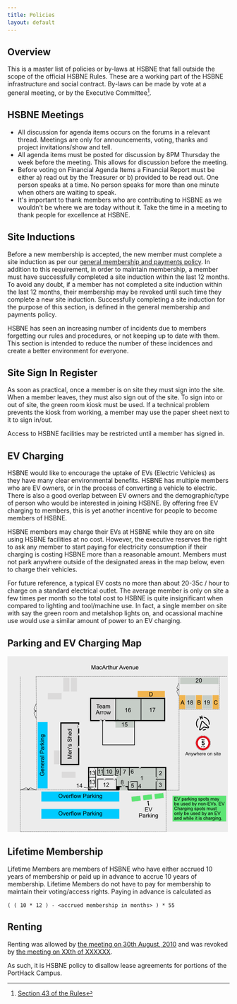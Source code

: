 ```yaml
---
title: Policies
layout: default
---
```


## Overview
This is a master list of policies or by-laws at HSBNE that fall outside the scope of the official HSBNE Rules. These are a working part of the HSBNE infrastructure and social contract. By-laws can be made by vote at a general meeting, or by the Executive Committee[^1].

## HSBNE Meetings

 - All discussion for agenda items occurs on the forums in a relevant thread. Meetings are only for announcements, voting, thanks and project invitations/show and tell.
 - All agenda items must be posted for discussion by 8PM Thursday the week before the meeting. This allows for discussion before the meeting.
 - Before voting on Financial Agenda Items a Financial Report must be either a) read out by the Treasurer or b) provided to be read out.
One person speaks at a time. No person speaks for more than one minute when others are waiting to speak.
 - It's important to thank members who are contributing to HSBNE as we wouldn't be where we are today without it. Take the time in a meeting to thank people for excellence at HSBNE.

## Site Inductions
Before a new membership is accepted, the new member must complete a site induction as per our [general membership and payments policy](https://docs.google.com/document/d/1lgnfvc8fAFXcWZ4Sv9Pe9AE0ctgeGFhkOuM0QbNZqM8/edit). In addition to this requirement, in order to maintain membership, a member must have successfully completed a site induction within the last 12 months. To avoid any doubt, if a member has not completed a site induction within the last 12 months, their membership may be revoked until such time they complete a new site induction. Successfully completing a site induction for the purpose of this section, is defined in the general membership and payments policy.

HSBNE has seen an increasing number of incidents due to members forgetting our rules and procedures, or not keeping up to date with them. This section is intended to reduce the number of these incidences and create a better environment for everyone.
 
## Site Sign In Register
As soon as practical, once a member is on site they must sign into the site. When a member leaves, they must also sign out of the site. To sign into or out of site, the green room kiosk must be used. If a technical problem prevents the kiosk from working, a member may use the paper sheet next to it to sign in/out.

Access to HSBNE facilities may be restricted until a member has signed in.

## EV Charging
HSBNE would like to encourage the uptake of EVs (Electric Vehicles) as they have many clear environmental benefits. HSBNE has multiple members who are EV owners, or in the process of converting a vehicle to electric. There is also a good overlap between EV owners and the demographic/type of person who would be interested in joining HSBNE. By offering free EV charging to members, this is yet another incentive for people to become members of HSBNE.

HSBNE members may charge their EVs at HSBNE while they are on site using HSBNE facilities at no cost. However, the executive reserves the right to ask any member to start paying for electricity consumption if their charging is costing HSBNE more than a reasonable amount. Members must not park anywhere outside of the designated areas in the map below, even to charge their vehicles.

For future reference, a typical EV costs no more than about 20-35c / hour to charge on a standard electrical outlet. The average member is only on site a few times per month so the total cost to HSBNE is quite insignificant when compared to lighting and tool/machine use. In fact, a single member on site with say the green room and metalshop lights on, and ocassional machine use would use a similar amount of power to an EV charging.

## Parking and EV Charging Map
![](/assets/img/hsbne%20map%20medium.png)

## Lifetime Membership

Lifetime Members are members of HSBNE who have either accrued 10 years of membership or paid up in advance to accrue 10 years of membership. Lifetime Members do not have to pay for membership to maintain their voting/access rights. Paying in advance is calculated as 

    ( ( 10 * 12 ) - <accrued membership in months> ) * 55

## Renting

Renting was allowed by [the meeting on 30th August, 2010](/admin/meeting/20110830.html) and was revoked by [the meeting on XXth of XXXXXX](/admin/meeting/2013XXXX.md).

As such, it is HSBNE policy to disallow lease agreements for portions of the PortHack Campus.


[^1]: [Section 43 of the Rules](/admin/rules.html#by-laws)
